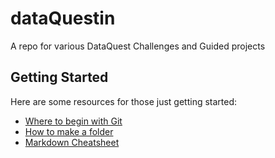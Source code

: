 # dataQuestin
A repo for various DataQuest Challenges and Guided projects

## Getting Started
Here are some resources for those just getting started:
- [Where to begin with Git](https://guides.github.com/activities/hello-world/)
- [How to make a folder](https://github.com/KirstieJane/STEMMRoleModels/wiki/Creating-new-folders-in-GitHub-repository-via-the-browser)
- [Markdown Cheatsheet](https://daringfireball.net/projects/markdown/)
